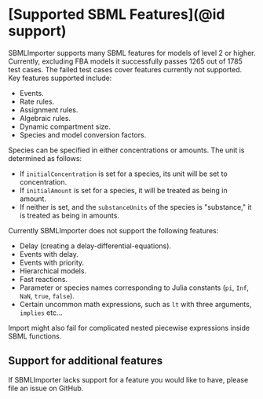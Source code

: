 # [Supported SBML Features](@id support)

SBMLImporter supports many SBML features for models of level 2 or higher. Currently, excluding FBA models it successfully passes 1265 out of 1785 test cases. The failed test cases cover features currently not supported. Key features supported include:

- Events.
- Rate rules.
- Assignment rules.
- Algebraic rules.
- Dynamic compartment size.
- Species and model conversion factors.

Species can be specified in either concentrations or amounts. The unit is determined as follows:

- If `initialConcentration` is set for a species, its unit will be set to concentration.
- If `initialAmount` is set for a species, it will be treated as being in amount.
- If neither is set, and the `substanceUnits` of the species is "substance," it is treated as being in amounts.

Currently SBMLImporter does not support the following features:

* Delay (creating a delay-differential-equations).
* Events with delay.
* Events with priority.
* Hierarchical models.
* Fast reactions.
* Parameter or species names corresponding to Julia constants (`pi`, `Inf`, `NaN`, `true`, `false`).
* Certain uncommon math expressions, such as `lt` with three arguments, `implies` etc...

Import might also fail for complicated nested piecewise expressions inside SBML functions.

## Support for additional features

If SBMLImporter lacks support for a feature you would like to have, please file an issue on GitHub.
